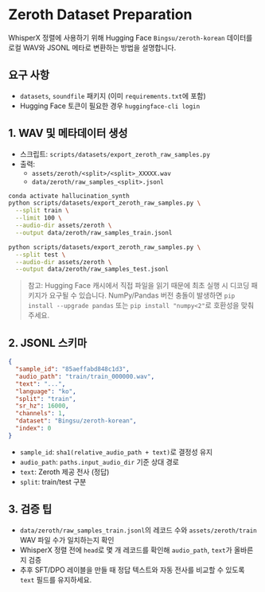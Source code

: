 # Zeroth Dataset Preparation

WhisperX 정렬에 사용하기 위해 Hugging Face `Bingsu/zeroth-korean` 데이터를 로컬 WAV와 JSONL 메타로 변환하는 방법을 설명합니다.

## 요구 사항
- `datasets`, `soundfile` 패키지 (이미 `requirements.txt`에 포함)
- Hugging Face 토큰이 필요한 경우 `huggingface-cli login`

## 1. WAV 및 메타데이터 생성
- 스크립트: `scripts/datasets/export_zeroth_raw_samples.py`
- 출력:
  - `assets/zeroth/<split>/<split>_XXXXX.wav`
  - `data/zeroth/raw_samples_<split>.jsonl`

```bash
conda activate hallucination_synth
python scripts/datasets/export_zeroth_raw_samples.py \
  --split train \
  --limit 100 \
  --audio-dir assets/zeroth \
  --output data/zeroth/raw_samples_train.jsonl

python scripts/datasets/export_zeroth_raw_samples.py \
  --split test \
  --audio-dir assets/zeroth \
  --output data/zeroth/raw_samples_test.jsonl
```

> 참고: Hugging Face 캐시에서 직접 파일을 읽기 때문에 최초 실행 시 디코딩 패키지가 요구될 수 있습니다. NumPy/Pandas 버전 충돌이 발생하면 `pip install --upgrade pandas` 또는 `pip install "numpy<2"`로 호환성을 맞춰주세요.

## 2. JSONL 스키마
```json
{
  "sample_id": "85aeffabd848c1d3",
  "audio_path": "train/train_000000.wav",
  "text": "...",
  "language": "ko",
  "split": "train",
  "sr_hz": 16000,
  "channels": 1,
  "dataset": "Bingsu/zeroth-korean",
  "index": 0
}
```
- `sample_id`: `sha1(relative_audio_path + text)`로 결정성 유지
- `audio_path`: `paths.input_audio_dir` 기준 상대 경로
- `text`: Zeroth 제공 전사 (정답)
- `split`: train/test 구분

## 3. 검증 팁
- `data/zeroth/raw_samples_train.jsonl`의 레코드 수와 `assets/zeroth/train` WAV 파일 수가 일치하는지 확인
- WhisperX 정렬 전에 `head`로 몇 개 레코드를 확인해 `audio_path`, `text`가 올바른지 검증
- 추후 SFT/DPO 레이블을 만들 때 정답 텍스트와 자동 전사를 비교할 수 있도록 `text` 필드를 유지하세요.
